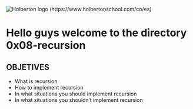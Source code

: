 ![Holberton logo (https://www.holbertonschool.com/co/es)](https://www.holbertonschool.com/holberton-logo.png)

# Hello guys  welcome to the directory 0x08-recursion

## OBJETIVES
- What is recursion
- How to implement recursion
- In what situations you should implement recursion
- In what situations you shouldn’t implement recursion
